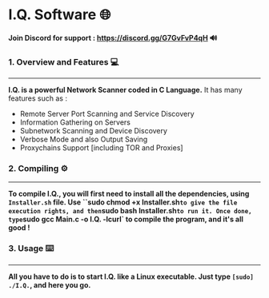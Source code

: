 # I.Q. Software 🌐

**Join Discord for support : https://discord.gg/G7GvFvP4qH 🔊**

### 1. Overview and Features 💻
---

**I.Q. is a powerful Network Scanner coded in C Language.**
It has many features such as :
  - Remote Server Port Scanning and Service Discovery
  - Information Gathering on Servers
  - Subnetwork Scanning and Device Discovery
  - Verbose Mode and also Output Saving
  - Proxychains Support [including TOR and Proxies]

### 2. Compiling ⚙️
---

**To compile I.Q., you will first need to install all the dependencies, using `Installer.sh` file. Use ``sudo chmod +x Installer.sh` to give the file execution rights, and then `sudo bash Installer.sh` to run it. Once done, type `sudo gcc Main.c -o I.Q. -lcurl`  to compile the program, and it's all good !**

### 3. Usage ⌨️
---

**All you have to do is to start I.Q. like a Linux executable. Just type `[sudo] ./I.Q.`, and here you go.**
